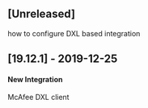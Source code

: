 ## [Unreleased]
how to configure DXL based integration

## [19.12.1] - 2019-12-25
#### New Integration
McAfee DXL client